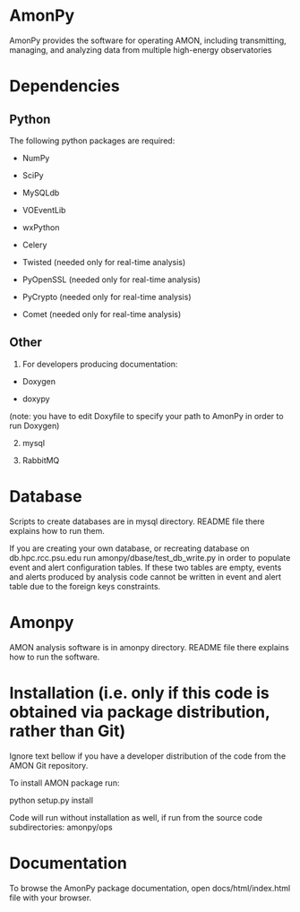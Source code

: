 AmonPy
======

AmonPy provides the software for operating AMON, including transmitting,
managing, and analyzing data from multiple high-energy observatories


Dependencies
============


Python
------
The following python packages are required:

* NumPy

* SciPy

* MySQLdb

* VOEventLib

* wxPython

* Celery

* Twisted (needed only for real-time analysis)

* PyOpenSSL (needed only for real-time analysis)

* PyCrypto (needed only for real-time analysis)

* Comet (needed only for real-time analysis)

Other
-----

1) For developers producing documentation:

* Doxygen

* doxypy

(note: you have to edit Doxyfile to specify your path to AmonPy in order to run Doxygen)

2) mysql

3) RabbitMQ


Database
============

Scripts to create databases are in mysql directory.
README file there explains how to run them.

If you are creating your own database, or recreating database on db.hpc.rcc.psu.edu
run amonpy/dbase/test_db_write.py in order to populate event and alert configuration
tables. If these two tables are empty, events and alerts produced by
analysis code cannot be written in event and alert table due to the foreign keys constraints.


Amonpy
============

AMON analysis software is in amonpy directory. README file there explains
how to run the software.

Installation (i.e. only if this code is obtained via package distribution, rather than Git)
============

Ignore text bellow if you have a developer distribution of the code from the AMON Git repository.

To install AMON package run:

python setup.py install

Code will run without installation as well, if run from the source code subdirectories:
amonpy/ops

<!--
  Note:

  If installed:

  1) simulation and clustering analysis scripts can be found in build/scripts-2.7
    Copy dbaccess.txt file from amonpy/ops in your running directory and edit it to put
    your own information there.

  2) Also add these lines to your .bash_profile or create a new script to source before
     running the installed code:

     export AMONPY="path-to-your-AmonPy"
     PYTHONPATH="$AMONPY/amonpy:${PYTHONPATH}"
     PYTHONPATH="$AMONPY/amonpy/dbase:${PYTHONPATH}"
     PYTHONPATH="$AMONPY/amonpy:${PYTHONPATH}"
     PYTHONPATH="$AMONPY/amonpy/ops:${PYTHONPATH}"
     PYTHONPATH="$AMONPY/amonpy/sim:${PYTHONPATH}"
     PYTHONPATH="$AMONPY/amonpy/tools:${PYTHONPATH}"
     PYTHONPATH="$AMONPY/amonpy/anal:${PYTHONPATH}"

     export PYTHONPATH

     These lines are not needed to be sourced if code is run from the source code directories.
-->

Documentation
============

To browse the AmonPy package documentation, open docs/html/index.html file with your browser.
